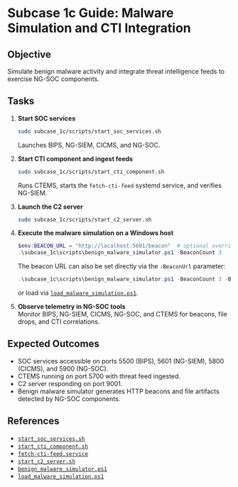 # Subcase 1c Guide: Malware Simulation and CTI Integration

## Objective
Simulate benign malware activity and integrate threat intelligence feeds to exercise NG-SOC components.

## Tasks

1. **Start SOC services**  
   ```bash
   sudo subcase_1c/scripts/start_soc_services.sh
   ```  
   Launches BIPS, NG-SIEM, CICMS, and NG-SOC.

2. **Start CTI component and ingest feeds**
   ```bash
   sudo subcase_1c/scripts/start_cti_component.sh
   ```
   Runs CTEMS, starts the `fetch-cti-feed` systemd service, and verifies NG-SIEM.

3. **Launch the C2 server**  
   ```bash
   sudo subcase_1c/scripts/start_c2_server.sh
   ```

4. **Execute the malware simulation on a Windows host**
   ```powershell
   $env:BEACON_URL = "http://localhost:5601/beacon"  # optional override
   .\subcase_1c\scripts\benign_malware_simulator.ps1 -BeaconCount 3
   ```
   The beacon URL can also be set directly via the `-BeaconUrl` parameter:
   ```powershell
   .\subcase_1c\scripts\benign_malware_simulator.ps1 -BeaconCount 3 -BeaconUrl http://ng-siem.local/beacon
   ```
   or load via [`load_malware_simulation.ps1`](../subcase_1c/scripts/load_malware_simulation.ps1).

5. **Observe telemetry in NG-SOC tools**  
   Monitor BIPS, NG-SIEM, CICMS, NG-SOC, and CTEMS for beacons, file drops, and CTI correlations.

## Expected Outcomes

- SOC services accessible on ports 5500 (BIPS), 5601 (NG-SIEM), 5800 (CICMS), and 5900 (NG-SOC).
- CTEMS running on port 5700 with threat feed ingested.
- C2 server responding on port 9001.
- Benign malware simulator generates HTTP beacons and file artifacts detected by NG-SOC components.

## References

- [`start_soc_services.sh`](../subcase_1c/scripts/start_soc_services.sh)
- [`start_cti_component.sh`](../subcase_1c/scripts/start_cti_component.sh)
- [`fetch-cti-feed.service`](../subcase_1c/ansible/roles/ctems/templates/fetch-cti-feed.service.j2)
- [`start_c2_server.sh`](../subcase_1c/scripts/start_c2_server.sh)
- [`benign_malware_simulator.ps1`](../subcase_1c/scripts/benign_malware_simulator.ps1)
- [`load_malware_simulation.ps1`](../subcase_1c/scripts/load_malware_simulation.ps1)

